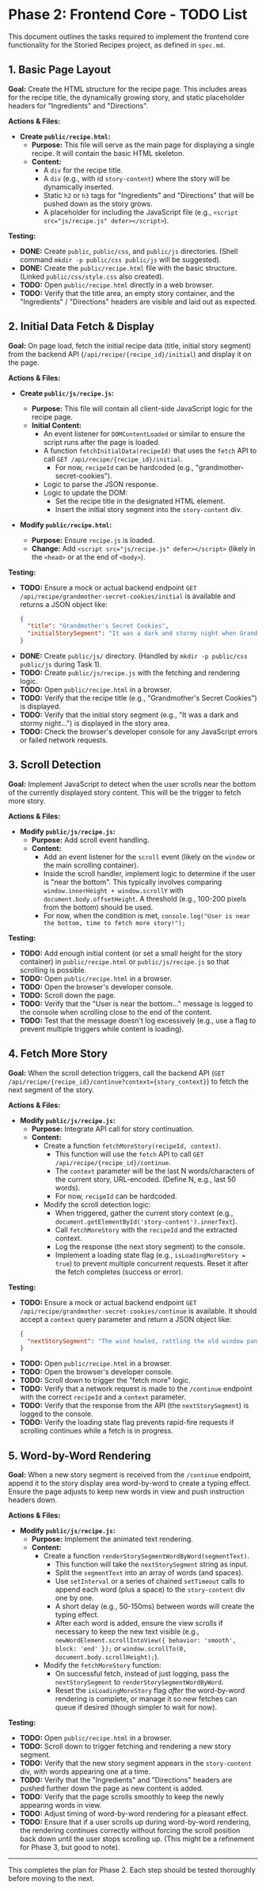 # Phase 2: Frontend Core - TODO List

This document outlines the tasks required to implement the frontend core functionality for the Storied Recipes project, as defined in `spec.md`.

## 1. Basic Page Layout

**Goal:** Create the HTML structure for the recipe page. This includes areas for the recipe title, the dynamically growing story, and static placeholder headers for "Ingredients" and "Directions".

**Actions & Files:**

*   **Create `public/recipe.html`:**
    *   **Purpose:** This file will serve as the main page for displaying a single recipe. It will contain the basic HTML skeleton.
    *   **Content:**
        *   A `div` for the recipe title.
        *   A `div` (e.g., with id `story-content`) where the story will be dynamically inserted.
        *   Static `h2` or `h3` tags for "Ingredients" and "Directions" that will be pushed down as the story grows.
        *   A placeholder for including the JavaScript file (e.g., `<script src="js/recipe.js" defer></script>`).

**Testing:**

*   **DONE:** Create `public`, `public/css`, and `public/js` directories. (Shell command `mkdir -p public/css public/js` will be suggested).
*   **DONE:** Create the `public/recipe.html` file with the basic structure. (Linked `public/css/style.css` also created).
*   **TODO:** Open `public/recipe.html` directly in a web browser.
*   **TODO:** Verify that the title area, an empty story container, and the "Ingredients" / "Directions" headers are visible and laid out as expected.

## 2. Initial Data Fetch & Display

**Goal:** On page load, fetch the initial recipe data (title, initial story segment) from the backend API (`/api/recipe/{recipe_id}/initial`) and display it on the page.

**Actions & Files:**

*   **Create `public/js/recipe.js`:**
    *   **Purpose:** This file will contain all client-side JavaScript logic for the recipe page.
    *   **Initial Content:**
        *   An event listener for `DOMContentLoaded` or similar to ensure the script runs after the page is loaded.
        *   A function `fetchInitialData(recipeId)` that uses the `fetch` API to call `GET /api/recipe/{recipe_id}/initial`.
            *   For now, `recipeId` can be hardcoded (e.g., "grandmother-secret-cookies").
        *   Logic to parse the JSON response.
        *   Logic to update the DOM:
            *   Set the recipe title in the designated HTML element.
            *   Insert the initial story segment into the `story-content` div.

*   **Modify `public/recipe.html`:**
    *   **Purpose:** Ensure `recipe.js` is loaded.
    *   **Change:** Add `<script src="js/recipe.js" defer></script>` (likely in the `<head>` or at the end of `<body>`).

**Testing:**

*   **TODO:** Ensure a mock or actual backend endpoint `GET /api/recipe/grandmother-secret-cookies/initial` is available and returns a JSON object like:
    ```json
    {
      "title": "Grandmother's Secret Cookies",
      "initialStorySegment": "It was a dark and stormy night when Grandmother decided to bake..."
    }
    ```
*   **DONE:** Create `public/js/` directory. (Handled by `mkdir -p public/css public/js` during Task 1).
*   **TODO:** Create `public/js/recipe.js` with the fetching and rendering logic.
*   **TODO:** Open `public/recipe.html` in a browser.
*   **TODO:** Verify that the recipe title (e.g., "Grandmother's Secret Cookies") is displayed.
*   **TODO:** Verify that the initial story segment (e.g., "It was a dark and stormy night...") is displayed in the story area.
*   **TODO:** Check the browser's developer console for any JavaScript errors or failed network requests.

## 3. Scroll Detection

**Goal:** Implement JavaScript to detect when the user scrolls near the bottom of the currently displayed story content. This will be the trigger to fetch more story.

**Actions & Files:**

*   **Modify `public/js/recipe.js`:**
    *   **Purpose:** Add scroll event handling.
    *   **Content:**
        *   Add an event listener for the `scroll` event (likely on the `window` or the main scrolling container).
        *   Inside the scroll handler, implement logic to determine if the user is "near the bottom". This typically involves comparing `window.innerHeight + window.scrollY` with `document.body.offsetHeight`. A threshold (e.g., 100-200 pixels from the bottom) should be used.
        *   For now, when the condition is met, `console.log("User is near the bottom, time to fetch more story!");`

**Testing:**

*   **TODO:** Add enough initial content (or set a small height for the story container) in `public/recipe.html` or `public/js/recipe.js` so that scrolling is possible.
*   **TODO:** Open `public/recipe.html` in a browser.
*   **TODO:** Open the browser's developer console.
*   **TODO:** Scroll down the page.
*   **TODO:** Verify that the "User is near the bottom..." message is logged to the console when scrolling close to the end of the content.
*   **TODO:** Test that the message doesn't log excessively (e.g., use a flag to prevent multiple triggers while content is loading).

## 4. Fetch More Story

**Goal:** When the scroll detection triggers, call the backend API (`GET /api/recipe/{recipe_id}/continue?context={story_context}`) to fetch the next segment of the story.

**Actions & Files:**

*   **Modify `public/js/recipe.js`:**
    *   **Purpose:** Integrate API call for story continuation.
    *   **Content:**
        *   Create a function `fetchMoreStory(recipeId, context)`.
            *   This function will use the `fetch` API to call `GET /api/recipe/{recipe_id}/continue`.
            *   The `context` parameter will be the last N words/characters of the current story, URL-encoded. (Define N, e.g., last 50 words).
            *   For now, `recipeId` can be hardcoded.
        *   Modify the scroll detection logic:
            *   When triggered, gather the current story context (e.g., `document.getElementById('story-content').innerText`).
            *   Call `fetchMoreStory` with the `recipeId` and the extracted context.
            *   Log the response (the next story segment) to the console.
            *   Implement a loading state flag (e.g., `isLoadingMoreStory = true`) to prevent multiple concurrent requests. Reset it after the fetch completes (success or error).

**Testing:**

*   **TODO:** Ensure a mock or actual backend endpoint `GET /api/recipe/grandmother-secret-cookies/continue` is available. It should accept a `context` query parameter and return a JSON object like:
    ```json
    {
      "nextStorySegment": "The wind howled, rattling the old window panes..."
    }
    ```
*   **TODO:** Open `public/recipe.html` in a browser.
*   **TODO:** Open the browser's developer console.
*   **TODO:** Scroll down to trigger the "fetch more" logic.
*   **TODO:** Verify that a network request is made to the `/continue` endpoint with the correct `recipeId` and a `context` parameter.
*   **TODO:** Verify that the response from the API (the `nextStorySegment`) is logged to the console.
*   **TODO:** Verify the loading state flag prevents rapid-fire requests if scrolling continues while a fetch is in progress.

## 5. Word-by-Word Rendering

**Goal:** When a new story segment is received from the `/continue` endpoint, append it to the story display area word-by-word to create a typing effect. Ensure the page adjusts to keep new words in view and push instruction headers down.

**Actions & Files:**

*   **Modify `public/js/recipe.js`:**
    *   **Purpose:** Implement the animated text rendering.
    *   **Content:**
        *   Create a function `renderStorySegmentWordByWord(segmentText)`.
            *   This function will take the `nextStorySegment` string as input.
            *   Split the `segmentText` into an array of words (and spaces).
            *   Use `setInterval` or a series of chained `setTimeout` calls to append each word (plus a space) to the `story-content` div one by one.
            *   A short delay (e.g., 50-150ms) between words will create the typing effect.
            *   After each word is added, ensure the view scrolls if necessary to keep the new text visible (e.g., `newWordElement.scrollIntoView({ behavior: 'smooth', block: 'end' });` or `window.scrollTo(0, document.body.scrollHeight);`).
        *   Modify the `fetchMoreStory` function:
            *   On successful fetch, instead of just logging, pass the `nextStorySegment` to `renderStorySegmentWordByWord`.
            *   Reset the `isLoadingMoreStory` flag *after* the word-by-word rendering is complete, or manage it so new fetches can queue if desired (though simpler to wait for now).

**Testing:**

*   **TODO:** Open `public/recipe.html` in a browser.
*   **TODO:** Scroll down to trigger fetching and rendering a new story segment.
*   **TODO:** Verify that the new story segment appears in the `story-content` div, with words appearing one at a time.
*   **TODO:** Verify that the "Ingredients" and "Directions" headers are pushed further down the page as new content is added.
*   **TODO:** Verify that the page scrolls smoothly to keep the newly appearing words in view.
*   **TODO:** Adjust timing of word-by-word rendering for a pleasant effect.
*   **TODO:** Ensure that if a user scrolls up during word-by-word rendering, the rendering continues correctly without forcing the scroll position back down until the user stops scrolling up. (This might be a refinement for Phase 3, but good to note).

---

This completes the plan for Phase 2. Each step should be tested thoroughly before moving to the next.
